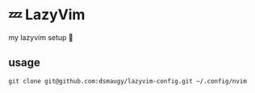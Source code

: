 # 💤 LazyVim

my lazyvim setup 👻

## usage

```
git clone git@github.com:dsmaugy/lazyvim-config.git ~/.config/nvim
```
